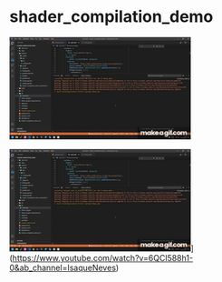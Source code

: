 # shader_compilation_demo

![Alt Text](https://github.com/insinfo/shader_compilation_demo/blob/main/Shader_compilation_error.gif)


![Alt Text](https://github.com/insinfo/shader_compilation_demo/blob/main/Shader_compilation_error.gif)](https://www.youtube.com/watch?v=6QCl588h1-0&ab_channel=IsaqueNeves)


